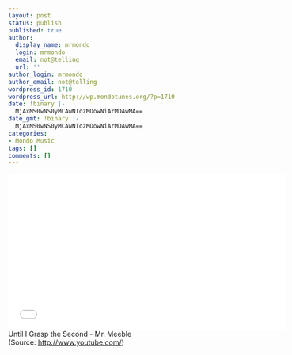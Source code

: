 ```yaml
---
layout: post
status: publish
published: true
author:
  display_name: mrmondo
  login: mrmondo
  email: not@telling
  url: ''
author_login: mrmondo
author_email: not@telling
wordpress_id: 1710
wordpress_url: http://wp.mondotunes.org/?p=1710
date: !binary |-
  MjAxMS0wNS0yMCAwNTozMDowNiArMDAwMA==
date_gmt: !binary |-
  MjAxMS0wNS0yMCAwNTozMDowNiArMDAwMA==
categories:
- Mondo Music
tags: []
comments: []
---
```

<iframe width="560" height="315" src="//www.youtube.com/embed/iDKOoWJbpng" frameborder="0"> </iframe>
Until I Grasp the Second - Mr. Meeble
<div class="attribution">(<span>Source:</span> <a href="http://www.youtube.com/">http://www.youtube.com/</a>)</div>
